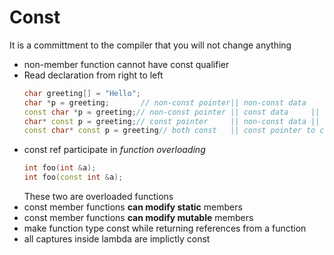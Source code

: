 # Const
It is a committment to the compiler that you will not change anything
- non-member function cannot have const qualifier
- Read declaration from right to left
  ```C++
  char greeting[] = "Hello";
  char *p = greeting;       // non-const pointer|| non-const data
  const char *p = greeting;// non-const pointer || const data     || Pointer to cosnt char
  char* const p = greeting;// const pointer     || non-const data || const pointer to char
  const char* const p = greeting// both const   || const pointer to const char
  ```
- const ref participate in _function overloading_
  ```C++
  int foo(int &a);
  int foo(const int &a);
  ```
  These two are overloaded functions
- const member functions __can modify static__ members
- const member functions __can modify mutable__ members
- make function type const while returning references from a function
- all captures inside lambda are implictly const
